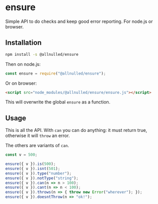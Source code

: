 # ensure

Simple API to do checks and keep good error reporting. For node.js or browser.

## Installation

```sh
npm install -s @allnulled/ensure
```

Then on node.js:

```js
const ensure = require("@allnulled/ensure");
```

Or on browser:

```html
<script src="node_modules/@allnulled/ensure/ensure.js"></script>
```

This will overwrite the global `ensure` as a function.


## Usage

This is all the API. With `can` you can do anything: it must return true, otherwise it will `throw` an error.

The others are variants of `can`.

```js
const v = 500;

ensure({ v }).is(500);
ensure({ v }).isnt(501);
ensure({ v }).type("number");
ensure({ v }).notType("string");
ensure({ v }).can(n => n > 100);
ensure({ v }).cant(n => n < 100);
ensure({ v }).throws(n => { throw new Error("wherever"); });
ensure({ v }).doesntThrow(n => "ok!");
```